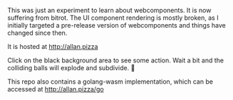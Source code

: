 This was just an experiment to learn about webcomponents. It is now suffering from bitrot. The UI component rendering is mostly broken, as I initially targeted a pre-release version of webcomponents and things have changed since then.

It is hosted at http://allan.pizza

Click on the black background area to see some action. Wait a bit and the colliding balls will explode and subdivide. :pizza:

This repo also contains a golang-wasm implementation, which can be accessed at http://allan.pizza/go
